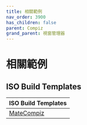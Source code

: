 ```yaml
---
title: 相關範例
nav_order: 3900
has_children: false
parent: Compiz
grand_parent: 視窗管理器
---
```



# 相關範例


## ISO Build Templates

| ISO Build Templates |
| --- |
| [MateCompiz](https://github.com/samwhelp/ezarcher-adjustment/tree/main/project/ezarcher-adjustment-system/ezarcher-adjustment-iso-profile/recipe/template/20221030/alternative/Templates/Mate/MateCompiz-20221030) |
